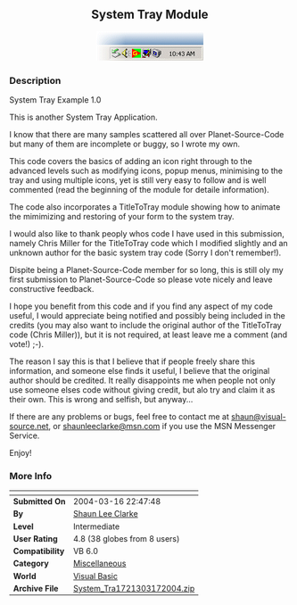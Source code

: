 ﻿<div align="center">

## System Tray Module

<img src="PIC2004317192125537.gif">
</div>

### Description

System Tray Example 1.0

This is another System Tray Application.

I know that there are many samples scattered all over Planet-Source-Code but many of them are incomplete or buggy, so I wrote my own.

This code covers the basics of adding an icon right through to the advanced levels such as modifying icons, popup menus, minimising to the tray and using multiple icons, yet is still very easy to follow and is well commented (read the beginning of the module for detaile information).

The code also incorporates a TitleToTray module showing how to animate the mimimizing and restoring of your form to the system tray.

I would also like to thank peoply whos code I have used in this submission, namely Chris Miller for the TitleToTray code which I modified slightly and an unknown author for the basic system tray code (Sorry I don't remember!).

Dispite being a Planet-Source-Code member for so long, this is still oly my first submission to Planet-Source-Code so please vote nicely and leave constructive feedback.

I hope you benefit from this code and if you find any aspect of my code useful, I would appreciate being notified and possibly being included in the credits (you may also want to include the original author of the TitleToTray code (Chris Miller)), but it is not required, at least leave me a comment (and vote!) ;-).

The reason I say this is that I believe that if people freely share this information, and someone else finds it useful, I believe that the original author should be credited. It really disappoints me when people not only use someone elses code without giving credit, but alo try and claim it as their own. This is wrong and selfish, but anyway...

If there are any problems or bugs, feel free to contact me at shaun@visual-source.net, or shaunleeclarke@msn.com if you use the MSN Messenger Service.

Enjoy!
 
### More Info
 


<span>             |<span>
---                |---
**Submitted On**   |2004-03-16 22:47:48
**By**             |[Shaun Lee Clarke](https://github.com/Planet-Source-Code/PSCIndex/blob/master/ByAuthor/shaun-lee-clarke.md)
**Level**          |Intermediate
**User Rating**    |4.8 (38 globes from 8 users)
**Compatibility**  |VB 6\.0
**Category**       |[Miscellaneous](https://github.com/Planet-Source-Code/PSCIndex/blob/master/ByCategory/miscellaneous__1-1.md)
**World**          |[Visual Basic](https://github.com/Planet-Source-Code/PSCIndex/blob/master/ByWorld/visual-basic.md)
**Archive File**   |[System\_Tra1721303172004\.zip](https://github.com/Planet-Source-Code/shaun-lee-clarke-system-tray-module__1-52442/archive/master.zip)









